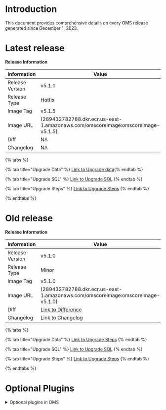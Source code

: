 # Introduction
This document provides comprehensive details on every OMS release generated since December 1, 2023.

# Latest release

**Release Information**

| Information         | Value                                                                                                   |
|---------------------|---------------------------------------------------------------------------------------------------------|
| Release Version     | v5.1.0                                                                                                  |
| Release Type        | Hotfix                                                                                                  |
| Image Tag           | v5.1.5                                                                                                  |
| Image URL           | (289432782788.dkr.ecr.us-east-1.amazonaws.com/omscoreimage:omscoreimage-v5.1.5)                         |
| Diff                | NA                                                                                                      |
| Changelog           | NA                                       |


{% tabs %}

{% tab title="Upgrade Data" %} [Link to Upgrade data](https://git.hotwax.co/commerce/oms/-/blob/v5.1.0/applications/hwmapps/upgrade/current/UpgradeData.xml?ref_type=tags){% endtab %}

{% tab title="Upgrade SQL" %} [Link to Upgrade SQL](https://git.hotwax.co/commerce/oms/-/blob/v5.1.0/applications/hwmapps/upgrade/current/UpgradeSQL.sql?ref_type=tags) {% endtab %}

{% tab title="Upgrade Steps" %} [Link to Upgrade Steps](https://git.hotwax.co/commerce/oms/-/blob/v5.1.0/applications/hwmapps/upgrade/current/UpgradeSteps.md?ref_type=tags) {% endtab %}

{% endtabs %}


# Old release

**Release Information**

| Information         | Value                                                                                                   |
|---------------------|---------------------------------------------------------------------------------------------------------|
| Release Version     | v5.1.0                                                                                                  |
| Release Type        | Minor                                                                                                |
| Image Tag           | v5.1.0                                                                                                  |
| Image URL           | (289432782788.dkr.ecr.us-east-1.amazonaws.com/omscoreimage:omscoreimage-v5.1.0)                         |
| Diff                | [Link to Difference](https://git.hotwax.co/commerce/oms/-/compare/v5.0.0...v5.1.0?from_project_id=161&straight=false)         |
| Changelog           | [Link to Changelog](https://git.hotwax.co/commerce/oms/-/blob/main/CHANGELOG.md)                                       |


{% tabs %}

{% tab title="Upgrade Data" %} <a href="https://git.hotwax.co/commerce/oms/-/blob/v5.1.0/applications/hwmapps/upgrade/current/UpgradeSteps.md?ref_type=tags">Link to Upgrade Steps</a>
{% endtab %}

{% tab title="Upgrade SQL" %} [Link to Upgrade SQL](https://git.hotwax.co/commerce/oms/-/blob/v5.1.0/applications/hwmapps/upgrade/current/UpgradeSQL.sql?ref_type=tags) {% endtab %}

{% tab title="Upgrade Steps" %} [Link to Upgrade Steps](https://git.hotwax.co/commerce/oms/-/blob/v5.1.0/applications/hwmapps/upgrade/current/UpgradeSteps.md?ref_type=tags) {% endtab %}

{% endtabs %}


# Optional Plugins

<details>

<summary> Optional plugins in OMS</summary>

<table>
  <tr>
    <th>Plugin</th>
    <th>Version</th>
    <th>Repository</th>
  </tr>
  <tr>
    <td><strong>netsuite</strong></td>
    <td>v4.16.0</td>
    <td><a href="https://git.hotwax.co/plugins/netsuite.git">netsuite</a></td>
  </tr>
  <tr>
    <td><strong>klaviyo</strong></td>
    <td>v4.12.0</td>
    <td><a href="https://git.hotwax.co/plugins/klaviyo.git">klaviyo</a></td>
  </tr>
  <tr>
    <td><strong>shipstation</strong></td>
    <td>v4.12.0</td>
    <td><a href="https://git.hotwax.co/plugins/shipping-integrations/shipstation.git">shipstation</a></td>
  </tr>
  <tr>
    <td><strong>shipt</strong></td>
    <td>v4.12.0</td>
    <td><a href="https://git.hotwax.co/plugins/shipping-integrations/shipt.git">shipt</a></td>
  </tr>
  <tr>
    <td><strong>c807</strong></td>
    <td>v4.19.0</td>
    <td><a href="https://git.hotwax.co/plugins/shipping-integrations/c807.git">c807</a></td>
  </tr>
  <tr>
    <td><strong>guatex</strong></td>
    <td>v4.19.0</td>
    <td><a href="https://git.hotwax.co/plugins/shipping-integrations/guatex.git">guatex</a></td>
  </tr>
  <tr>
    <td><strong>terminal-express</strong></td>
    <td>v4.19.0</td>
    <td><a href="https://git.hotwax.co/plugins/shipping-integrations/terminal-express.git">terminal-express</a></td>
  </tr>
  <tr>
    <td><strong>cargotrans</strong></td>
    <td>v4.19.0</td>
    <td><a href="https://git.hotwax.co/plugins/shipping-integrations/cargotrans.git">cargotrans</a></td>
  </tr>
</table>

</details>